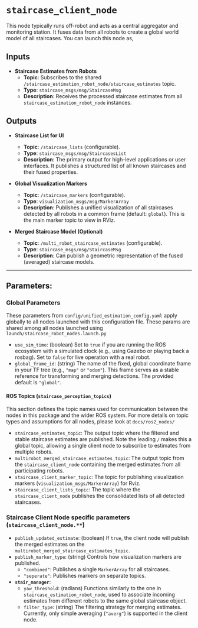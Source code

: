 # `staircase_client_node`

This node typically runs off-robot and acts as a central aggregator and monitoring station. It fuses data from all robots to create a global world model of all staircases. You can launch this node as,

## Inputs

* **Staircase Estimates from Robots**
    * **Topic**: Subscribes to the shared `/staircase_estimation_robot_node/staircase_estimates` topic.
    * **Type**: `staircase_msgs/msg/StaircaseMsg`
    * **Description**: Receives the processed staircase estimates from all `staircase_estimation_robot_node` instances.

## Outputs

* **Staircase List for UI**
    * **Topic**: `/staircase_lists` (configurable).
    * **Type**: `staircase_msgs/msg/StaircasesList`
    * **Description**: The primary output for high-level applications or user interfaces. It publishes a structured list of all known staircases and their fused properties.

* **Global Visualization Markers**
    * **Topic**: `/staircase_markers` (configurable).
    * **Type**: `visualization_msgs/msg/MarkerArray`
    * **Description**: Publishes a unified visualization of all staircases detected by all robots in a common frame (default: `global`). This is the main marker topic to view in RViz.

* **Merged Staircase Model (Optional)**
    * **Topic**: `/multi_robot_staircase_estimates` (configurable).
    * **Type**: `staircase_msgs/msg/StaircaseMsg`
    * **Description**: Can publish a geometric representation of the fused (averaged) staircase models. 

---

## Parameters:

### Global Parameters

These parameters from `config/unified_estimation_config.yaml` apply globally to all nodes launched with this configuration file. These params are shared among all nodes launched using `launch/staircase_robot_nodes.launch.py`

-   `use_sim_time`: (boolean) Set to `true` if you are running the ROS ecosystem with a simulated clock (e.g., using Gazebo or playing back a rosbag). Set to `false` for live operation with a real robot.
-   `global_frame_id`: (string) The name of the fixed, global coordinate frame in your TF tree (e.g., `"map"` or `"odom"`). This frame serves as a stable reference for transforming and merging detections. The provided default is `"global"`.

#### ROS Topics (`staircase_perception_topics`)

This section defines the topic names used for communication between the nodes in this package and the wider ROS system. For more details on topic types and assumptions for all nodes, please look at `docs/ros2_nodes/`

-   `staircase_estimates_topic`: The output topic where the filtered and stable staircase estimates are published. Note the leading `/` makes this a global topic, allowing a single client node to subscribe to estimates from multiple robots.
-   `multirobot_merged_staircase_estimates_topic`: The output topic from the `staircase_client_node` containing the merged estimates from all participating robots.
-   `staircase_client_marker_topic`: The topic for publishing visualization markers (`visualization_msgs/MarkerArray`) for Rviz.
-   `staircase_client_lists_topic`: The topic where the `staircase_client_node` publishes the consolidated lists of all detected staircases.

### Staircase Client Node specific parameters (`staircase_client_node.**`)

-   `publish_updated_estimate`: (boolean) If `true`, the client node will publish the merged estimates on the `multirobot_merged_staircase_estimates_topic`.
-   `publish_marker_type`: (string) Controls how visualization markers are published.
    -   `"combined"`: Publishes a single `MarkerArray` for all staircases.
    -   `"seperate"`: Publishes markers on separate topics.
-   **`stair_manager`**:
    -   `yaw_threshold`: (radians) Functions similarly to the one in `staircase_estimation_robot_node`, used to associate incoming estimates from different robots to the same global staircase object.
    -   `filter_type`: (string) The filtering strategy for merging estimates. Currently, only simple averaging (`"averg"`) is supported in the client node.
